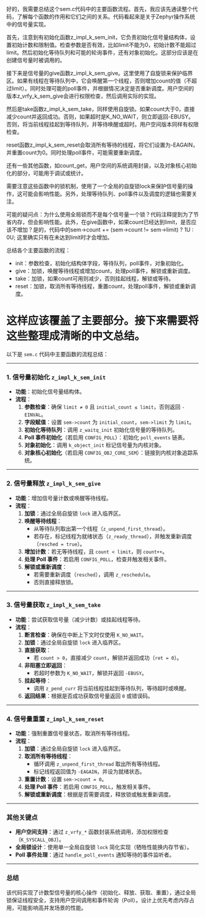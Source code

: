 好的，我需要总结这个sem.c代码中的主要函数流程。首先，我应该先通读整个代码，了解每个函数的作用和它们之间的关系。代码看起来是关于Zephyr操作系统中的信号量实现。

首先，注意到有初始化函数z_impl_k_sem_init，它负责初始化信号量结构体，设置初始计数和限制值。检查参数是否有效，比如limit不能为0，初始计数不能超过limit。然后初始化等待队列和可能的轮询事件，还有对象初始化。这部分应该是在创建信号量时被调用的。

接下来是信号量的give函数z_impl_k_sem_give。这里使用了自旋锁来保护临界区。如果有线程在等待队列中，它会唤醒第一个线程，否则增加count的值（不超过limit）。同时处理可能的poll事件，并根据情况决定是否重新调度。用户空间的版本z_vrfy_k_sem_give会进行权限检查，然后调用实际的实现。

然后是take函数z_impl_k_sem_take，同样使用自旋锁。如果count大于0，直接减少count并返回成功。否则，如果超时是K_NO_WAIT，则立即返回-EBUSY。否则，将当前线程挂起到等待队列，并等待唤醒或超时。用户空间版本同样有权限检查。

reset函数z_impl_k_sem_reset会取消所有等待的线程，将它们设置为-EAGAIN，并重置count为0。同时处理poll事件，可能需要重新调度。

还有一些其他函数，如count_get，用户空间的系统调用封装，以及对象核心初始化的部分，可能用于调试或统计。

需要注意这些函数中的锁机制，使用了一个全局的自旋锁lock来保护信号量的操作，这可能会影响性能。另外，处理等待队列、poll事件以及调度的逻辑也需要关注。

可能的疑问点：为什么使用全局锁而不是每个信号量一个锁？代码注释提到为了节省内存，但会影响性能。此外，在give函数中，如果count已经达到limit，是否应该不增加？是的，代码中的sem->count += (sem->count != sem->limit) ? 1U : 0U; 这里确实只有在未达到limit时才会增加。

总结各个主要函数的流程：

- init：参数检查，初始化结构体字段，等待队列，poll事件，对象初始化。
- give：加锁，唤醒等待线程或增加count，处理poll事件，解锁或重新调度。
- take：加锁，如果count可用则减少，否则挂起线程，解锁或等待。
- reset：加锁，取消所有等待线程，重置count，处理poll事件，解锁或重新调度。

这样应该覆盖了主要部分。接下来需要将这些整理成清晰的中文总结。
================================================
以下是 `sem.c` 代码中主要函数的流程总结：

---

### **1. 信号量初始化 `z_impl_k_sem_init`**
- **功能**：初始化信号量结构体。
- **流程**：
  1. **参数检查**：确保 `limit ≠ 0` 且 `initial_count ≤ limit`，否则返回 `-EINVAL`。
  2. **字段赋值**：设置 `sem->count` 为 `initial_count`，`sem->limit` 为 `limit`。
  3. **初始化等待队列**：调用 `z_waitq_init` 初始化信号量的等待队列。
  4. **Poll 事件初始化**（若启用 `CONFIG_POLL`）：初始化 `poll_events` 链表。
  5. **对象初始化**：调用 `k_object_init` 标记信号量为内核对象。
  6. **对象核心初始化**（若启用 `CONFIG_OBJ_CORE_SEM`）：链接到内核对象追踪系统。

---

### **2. 信号量释放 `z_impl_k_sem_give`**
- **功能**：增加信号量计数或唤醒等待线程。
- **流程**：
  1. **加锁**：通过全局自旋锁 `lock` 进入临界区。
  2. **唤醒等待线程**：
     - 从等待队列取出第一个线程（`z_unpend_first_thread`）。
     - 若存在，标记线程为就绪状态（`z_ready_thread`），并触发重新调度（`resched = true`）。
  3. **增加计数**：若无等待线程，且 `count < limit`，则 `count++`。
  4. **处理 Poll 事件**：若启用 `CONFIG_POLL`，检查并触发相关事件。
  5. **解锁或重新调度**：
     - 若需要重新调度（`resched`），调用 `z_reschedule`。
     - 否则直接释放锁。

---

### **3. 信号量获取 `z_impl_k_sem_take`**
- **功能**：尝试获取信号量（减少计数）或挂起线程等待。
- **流程**：
  1. **断言检查**：确保在中断上下文时仅使用 `K_NO_WAIT`。
  2. **加锁**：通过全局自旋锁 `lock` 进入临界区。
  3. **直接获取**：
     - 若 `count > 0`，直接减少 `count`，解锁并返回成功（`ret = 0`）。
  4. **非阻塞立即返回**：
     - 若超时参数为 `K_NO_WAIT`，解锁并返回 `-EBUSY`。
  5. **挂起等待**：
     - 调用 `z_pend_curr` 将当前线程挂起到等待队列，等待超时或唤醒。
  6. **返回结果**：根据是否成功获取信号量返回 `0` 或错误码。

---

### **4. 信号量重置 `z_impl_k_sem_reset`**
- **功能**：强制重置信号量状态，取消所有等待线程。
- **流程**：
  1. **加锁**：通过全局自旋锁 `lock` 进入临界区。
  2. **取消所有等待线程**：
     - 循环调用 `z_unpend_first_thread` 取出所有等待线程。
     - 标记线程返回值为 `-EAGAIN`，并设为就绪状态。
  3. **重置计数**：设置 `sem->count = 0`。
  4. **处理 Poll 事件**：若启用 `CONFIG_POLL`，触发相关事件。
  5. **解锁或重新调度**：根据是否需要调度，释放锁或触发重新调度。

---

### **其他关键点**
- **用户空间支持**：通过 `z_vrfy_*` 函数封装系统调用，添加权限检查（`K_SYSCALL_OBJ`）。
- **全局锁设计**：使用单一全局自旋锁 `lock` 简化实现（牺牲性能换内存节省）。
- **Poll 事件处理**：通过 `handle_poll_events` 通知等待的事件监听者。

---

### **总结**
该代码实现了计数型信号量的核心操作（初始化、释放、获取、重置），通过全局锁保证线程安全，支持用户空间调用和事件轮询（Poll）。设计上优先考虑内存占用，可能影响高并发场景的性能。